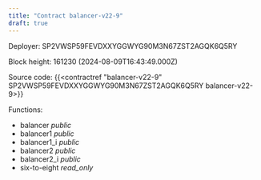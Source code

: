 ```yaml
---
title: "Contract balancer-v22-9"
draft: true
---
```

Deployer: SP2VWSP59FEVDXXYGGWYG90M3N67ZST2AGQK6Q5RY


 



Block height: 161230 (2024-08-09T16:43:49.000Z)

Source code: {{<contractref "balancer-v22-9" SP2VWSP59FEVDXXYGGWYG90M3N67ZST2AGQK6Q5RY balancer-v22-9>}}

Functions:

* balancer _public_
* balancer1 _public_
* balancer1_i _public_
* balancer2 _public_
* balancer2_i _public_
* six-to-eight _read_only_

